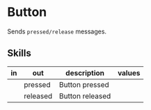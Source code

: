 # Button

Sends `pressed/release` messages.

## Skills

| in | out      | description     | values |
|----|----------|-----------------|--------|
|    | pressed  | Button pressed  |        |
|    | released | Button released |        |
